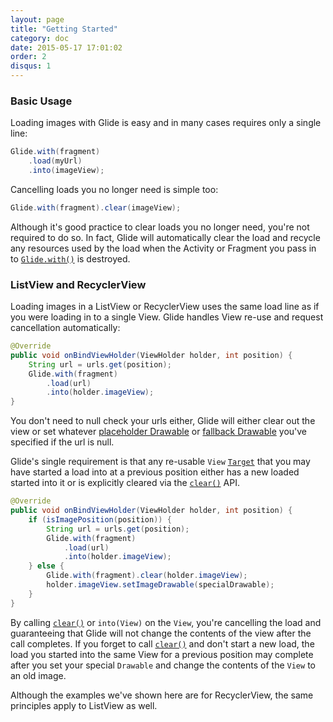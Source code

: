 ```yaml
---
layout: page
title: "Getting Started"
category: doc
date: 2015-05-17 17:01:02
order: 2
disqus: 1
---
```


### Basic Usage

Loading images with Glide is easy and in many cases requires only a single line:

```java
Glide.with(fragment)
    .load(myUrl)
    .into(imageView);
```

Cancelling loads you no longer need is simple too:

```java
Glide.with(fragment).clear(imageView);
```

Although it's good practice to clear loads you no longer need, you're not required to do so. In fact, Glide will automatically clear the load and recycle any resources used by the load when the Activity or Fragment you pass in to [``Glide.with()``][1] is destroyed.

### ListView and RecyclerView

Loading images in a ListView or RecyclerView uses the same load line as if you were loading in to a single View. Glide handles View re-use and request cancellation automatically:

```java
@Override
public void onBindViewHolder(ViewHolder holder, int position) {
    String url = urls.get(position);
    Glide.with(fragment)
        .load(url)
        .into(holder.imageView);
}
```

You don't need to null check your urls either, Glide will either clear out the view or set whatever [placeholder Drawable][2] or [fallback Drawable][3] you've specified if the url is null.


Glide's single requirement is that any re-usable ``View`` [``Target``][5] that you may have started a load into at a previous position either has a new loaded started into it or is explicitly cleared via the [``clear()``][4] API.

```java
@Override
public void onBindViewHolder(ViewHolder holder, int position) {
    if (isImagePosition(position)) {
        String url = urls.get(position);
        Glide.with(fragment)
            .load(url)
            .into(holder.imageView);
    } else {
        Glide.with(fragment).clear(holder.imageView);
        holder.imageView.setImageDrawable(specialDrawable);
    }
}
```

By calling [``clear()``][4] or ``into(View)`` on the ``View``, you're cancelling the load and guaranteeing that Glide will not change the contents of the view after the call completes. If you forget to call [``clear()``][4] and don't start a new load, the load you started into the same View for a previous position may complete after you set your special ``Drawable`` and change the contents of the ``View`` to an old image. 

Although the examples we've shown here are for RecyclerView, the same principles apply to ListView as well.

[1]: http://bumptech.github.io/glide/javadocs/400/com/bumptech/glide/Glide.html#with(android.support.v4.app.Fragment)
[2]: http://bumptech.github.io/glide/javadocs/400/com/bumptech/glide/request/BaseRequestOptions.html#placeholder(int)
[3]: http://bumptech.github.io/glide/javadocs/400/com/bumptech/glide/request/BaseRequestOptions.html#fallback(int)
[4]: http://bumptech.github.io/glide/javadocs/400/com/bumptech/glide/RequestManager.html#clear(com.bumptech.glide.request.target.Target)
[5]: http://sjudd.github.io/glide/javadocs/400/com/bumptech/glide/request/target/Target.html
